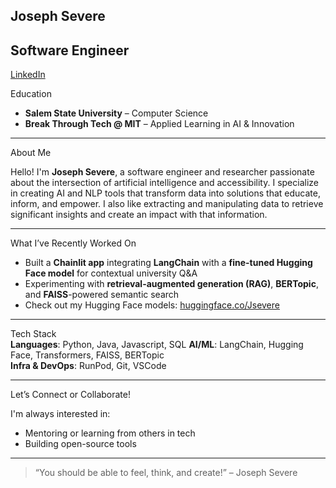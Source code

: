  Joseph Severe 
---
 Software Engineer
---
[LinkedIn](https://www.linkedin.com/in/joseph-s-15406020a/)

 Education  
- **Salem State University** – Computer Science  
- **Break Through Tech @ MIT** – Applied Learning in AI & Innovation  
---

About Me

Hello! I'm **Joseph Severe**, a software engineer and researcher passionate about the intersection of artificial intelligence and accessibility. I specialize in creating AI and NLP tools that transform data into solutions that educate, inform, and empower. I also like extracting and manipulating data to retrieve significant insights and create an impact with that information.  

---

 What I’ve Recently Worked On

- Built a **Chainlit app** integrating **LangChain** with a **fine-tuned Hugging Face model** for contextual university Q&A  
- Experimenting with **retrieval-augmented generation (RAG)**, **BERTopic**, and **FAISS**-powered semantic search  
- Check out my Hugging Face models: [huggingface.co/Jsevere](https://huggingface.co/Jsevere)
  
---


 Tech Stack  
**Languages**: Python, Java, Javascript, SQL
**AI/ML**: LangChain, Hugging Face, Transformers, FAISS, BERTopic  
**Infra & DevOps**: RunPod, Git, VSCode


---

 Let’s Connect or Collaborate!

I'm always interested in:
- Mentoring or learning from others in tech  
- Building open-source tools   
---

> “You should be able to feel, think, and create!” – Joseph Severe
